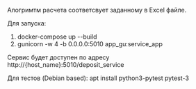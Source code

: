 Алогримтм расчета соответсвует заданному в Excel файле.

Для запуска:
1. docker-compose up --build
2. gunicorn -w 4 -b 0.0.0.0:5010 app_gu:service_app

Сервис будет доступен по адресу 
http://{host_name}:5010/deposit_service

Для тестов (Debian based):
apt install python3-pytest
pytest-3
